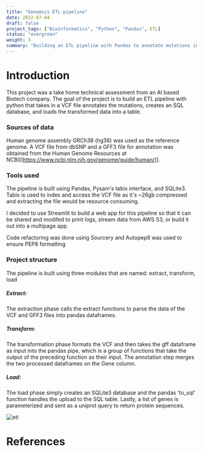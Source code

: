 ```yaml
---
title: "Genomics ETL pipeline"
date: 2022-07-04
draft: false
project_tags: ["Bioinformatics", "Python", "Pandas", ETL]
status: "evergreen"
weight: 3
summary: "Building an ETL pipeline with Pandas to annotate mutations in the human genome"
---
```




# Introduction

This project was a take home technical assessment from an AI based Biotech company. The goal of the project is to build an ETL pipeline with python that takes in a VCF file annotates the mutations, creates an SQL database, and loads the transformed data into a table.

### Sources of data

Human genome assembly GRCh38 (hg38) was used as the reference genome. A VCF file from dbSNP and a GFF3 file for annotation was obtained from the Human Genome Resources at NCBI[(https://www.ncbi.nlm.nih.gov/genome/guide/human/)].

### Tools used

The pipeline is built using Pandas, Pysam's tabix interface, and SQLite3. Tabix is used to index and access the VCF file as it's ~26gb compressed and extracting the file would be resource consuming.

I decided to use Streamlit to build a web app for this pipeline so that it can be shared and modifed to print logs, stream data from AWS S3, or build it out into a multipage app.

Code refactoring was done using Sourcery and Autopep8 was used to ensure PEP8 formatting

### Project structure

The pipeline is built using three modules that are  named: extract, transform, load
##### Extract:
The extraction phase calls the extract functions to parse the data of the VCF and GFF3 files into pandas dataframes.

##### Transform:

The transformation phase formats the VCF and then takes the gff dataframe as input into the pandas pipe, which is a group of functions that take the output of the preceding function as their input. The annotation step merges the two processed dataframes on the Gene column.

##### Load:
The load phase simply creates an SQLite3 database and the pandas 'to_sql' function handles the upload to the SQL table. Lastly, a list of genes is parameterized and sent as a uniprot query to return protein sequences.


![etl](/etl.png)

# References
